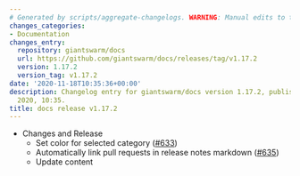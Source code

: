 ```yaml
---
# Generated by scripts/aggregate-changelogs. WARNING: Manual edits to this files will be overwritten.
changes_categories:
- Documentation
changes_entry:
  repository: giantswarm/docs
  url: https://github.com/giantswarm/docs/releases/tag/v1.17.2
  version: 1.17.2
  version_tag: v1.17.2
date: '2020-11-18T10:35:36+00:00'
description: Changelog entry for giantswarm/docs version 1.17.2, published on 18 November
  2020, 10:35.
title: docs release v1.17.2
---
```


- Changes and Release
  - Set color for selected category ([#633](https://github.com/giantswarm/docs/pull/633))
  - Automatically link pull requests in release notes markdown ([#635](https://github.com/giantswarm/docs/pull/635))
  - Update content
